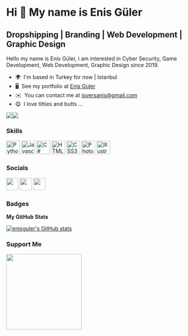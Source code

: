 Hi 👋 My name is Enis Güler
===========================

Dropshipping | Branding | Web Development | Graphic Design
--------------------------------------------------------------------

Hello my name is Enis Güler, i am interested in Cyber Security, Game Development, Web Development, Graphic Design since 2019.

* 🌍  I'm based in Turkey for now | Istanbul
* 🖥️  See my portfolio at [Enis Guler](http://enisguler.com)
* ✉️  You can contact me at [isversanis@gmail.com](mailto:isversanis@gmail.com)
* 😋  I love titties and butts ...

<a href="https://www.twitter.com/enishimself" target="_blank" rel="noreferrer"><img
src="https://img.shields.io/twitter/follow/enishimself?logo=twitter&style=for-the-badge&color=0891b2&labelColor=1c1917"
/></a><a href="https://www.github.com/enisguler" target="_blank" rel="noreferrer"><img
src="https://img.shields.io/github/followers/enisguler?logo=github&style=for-the-badge&color=0891b2&labelColor=1c1917" /></a>

### Skills

<p align="left">
<a href="https://www.python.org/" target="_blank" rel="noreferrer"><img src="https://raw.githubusercontent.com/danielcranney/readme-generator/main/public/icons/skills/python-colored.svg" width="36" height="36" alt="Python" /></a>
<a href="https://developer.mozilla.org/en-US/docs/Web/JavaScript" target="_blank" rel="noreferrer"><img src="https://raw.githubusercontent.com/danielcranney/readme-generator/main/public/icons/skills/javascript-colored.svg" width="36" height="36" alt="Javascript" /></a>
<a href="https://docs.microsoft.com/en-us/dotnet/csharp/" target="_blank" rel="noreferrer"><img src="https://raw.githubusercontent.com/danielcranney/readme-generator/main/public/icons/skills/csharp-colored.svg" width="36" height="36" alt="C#" /></a>
<a href="https://developer.mozilla.org/en-US/docs/Glossary/HTML5" target="_blank" rel="noreferrer"><img src="https://raw.githubusercontent.com/danielcranney/readme-generator/main/public/icons/skills/html5-colored.svg" width="36" height="36" alt="HTML5" /></a>
<a href="https://www.w3.org/TR/CSS/#css" target="_blank" rel="noreferrer"><img src="https://raw.githubusercontent.com/danielcranney/readme-generator/main/public/icons/skills/css3-colored.svg" width="36" height="36" alt="CSS3" /></a>
<a href="https://www.adobe.com/uk/products/photoshop.html" target="_blank" rel="noreferrer"><img src="https://raw.githubusercontent.com/danielcranney/readme-generator/main/public/icons/skills/photoshop-colored.svg" width="36" height="36" alt="Photoshop" /></a>
<a href="adobe.com/uk/products/illustrator.html" target="_blank" rel="noreferrer"><img src="https://raw.githubusercontent.com/danielcranney/readme-generator/main/public/icons/skills/illustrator-colored.svg" width="36" height="36" alt="Illustrator" /></a>
</p>


### Socials

<p align="left"> <a href="https://www.github.com/enisguler" target="_blank" rel="noreferrer"><img src="https://raw.githubusercontent.com/danielcranney/readme-generator/main/public/icons/socials/github.svg" width="32" height="32" /></a> <a href="http://www.instagram.com/enisync" target="_blank" rel="noreferrer"><img src="https://raw.githubusercontent.com/danielcranney/readme-generator/main/public/icons/socials/instagram.svg" width="32" height="32" /></a> <a href="https://www.twitter.com/enishimself" target="_blank" rel="noreferrer"><img src="https://raw.githubusercontent.com/danielcranney/readme-generator/main/public/icons/socials/twitter.svg" width="32" height="32" /></a></p>

### Badges

<b>My GitHub Stats</b>

<a href="http://www.github.com/enisguler"><img src="https://github-readme-stats.vercel.app/api?username=enisguler&show_icons=true&hide=&count_private=true&title_color=0891b2&text_color=ffffff&icon_color=0891b2&bg_color=1c1917&hide_border=true&show_icons=true" alt="enisguler's GitHub stats" /></a>

### Support Me

<a href="https://www.buymeacoffee.com/enisguler"><img src="https://cdn.buymeacoffee.com/buttons/v2/default-yellow.png" width="200" /></a>

